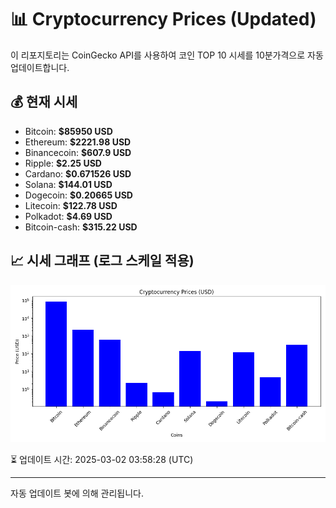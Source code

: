 
# 📊 Cryptocurrency Prices (Updated)

이 리포지토리는 CoinGecko API를 사용하여 코인 TOP 10 시세를 10분가격으로 자동 업데이트합니다.

## 💰 현재 시세
- Bitcoin: **$85950 USD**
- Ethereum: **$2221.98 USD**
- Binancecoin: **$607.9 USD**
- Ripple: **$2.25 USD**
- Cardano: **$0.671526 USD**
- Solana: **$144.01 USD**
- Dogecoin: **$0.20665 USD**
- Litecoin: **$122.78 USD**
- Polkadot: **$4.69 USD**
- Bitcoin-cash: **$315.22 USD**

## 📈 시세 그래프 (로그 스케일 적용)
![Crypto Prices](crypto_prices.png)

⏳ 업데이트 시간: 2025-03-02 03:58:28 (UTC)

---
자동 업데이트 봇에 의해 관리됩니다.

